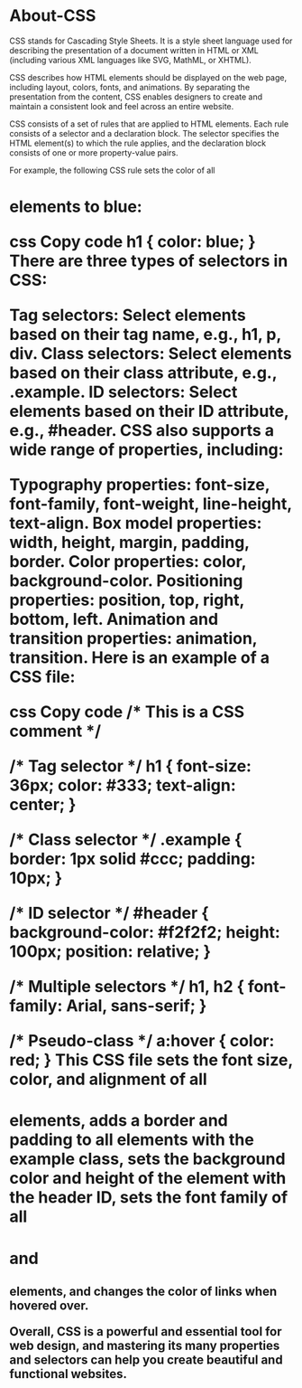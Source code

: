 # About-CSS
CSS stands for Cascading Style Sheets. It is a style sheet language used for describing the presentation of a document written in HTML or XML (including various XML languages like SVG, MathML, or XHTML).

CSS describes how HTML elements should be displayed on the web page, including layout, colors, fonts, and animations. By separating the presentation from the content, CSS enables designers to create and maintain a consistent look and feel across an entire website.

CSS consists of a set of rules that are applied to HTML elements. Each rule consists of a selector and a declaration block. The selector specifies the HTML element(s) to which the rule applies, and the declaration block consists of one or more property-value pairs.

For example, the following CSS rule sets the color of all <h1> elements to blue:

css
Copy code
h1 {
  color: blue;
}
There are three types of selectors in CSS:

Tag selectors: Select elements based on their tag name, e.g., h1, p, div.
Class selectors: Select elements based on their class attribute, e.g., .example.
ID selectors: Select elements based on their ID attribute, e.g., #header.
CSS also supports a wide range of properties, including:

Typography properties: font-size, font-family, font-weight, line-height, text-align.
Box model properties: width, height, margin, padding, border.
Color properties: color, background-color.
Positioning properties: position, top, right, bottom, left.
Animation and transition properties: animation, transition.
Here is an example of a CSS file:

css
Copy code
/* This is a CSS comment */

/* Tag selector */
h1 {
  font-size: 36px;
  color: #333;
  text-align: center;
}

/* Class selector */
.example {
  border: 1px solid #ccc;
  padding: 10px;
}

/* ID selector */
#header {
  background-color: #f2f2f2;
  height: 100px;
  position: relative;
}

/* Multiple selectors */
h1, h2 {
  font-family: Arial, sans-serif;
}

/* Pseudo-class */
a:hover {
  color: red;
}
This CSS file sets the font size, color, and alignment of all <h1> elements, adds a border and padding to all elements with the example class, sets the background color and height of the element with the header ID, sets the font family of all <h1> and <h2> elements, and changes the color of links when hovered over.

Overall, CSS is a powerful and essential tool for web design, and mastering its many properties and selectors can help you create beautiful and functional websites.
